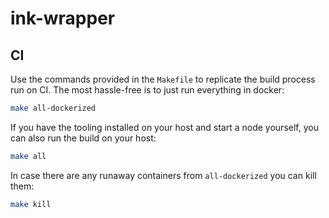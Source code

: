 # ink-wrapper

## CI

Use the commands provided in the `Makefile` to replicate the build process run on CI. The most hassle-free is to just
run everything in docker:

```bash
make all-dockerized
```

If you have the tooling installed on your host and start a node yourself, you can also run the build on your host:

```bash
make all
```

In case there are any runaway containers from `all-dockerized` you can kill them:

```bash
make kill
```
